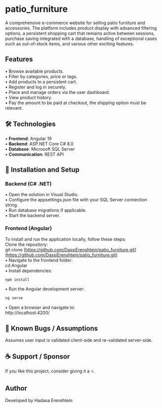 # patio_furniture
A comprehensive e-commerce website for selling patio furniture and accessories. The platform includes product display with advanced filtering options, a persistent shopping cart that remains active between sessions, purchase saving integrated with a database, handling of exceptional cases such as out-of-stock items, and various other exciting features.
## Features
• Browse available products.  
• Filter by categories, price or tags.  
• Add products to a persistent cart.  
• Register and log in securely.  
• Place and manage orders via the user dashboard.  
• View product history.  
• Pay the amount to be paid at checkout, the shipping option must be relevant.
## 🛠 Technologies
• **Frontend**: Angular 19  
• **Backend**: ASP.NET Core C# 8.0  
• **Database**: Microsoft SQL Server  
• **Communication**: REST API
## 🔧 Installation and Setup
### Backend (C# .NET)
• Open the solution in Visual Studio.  
• Configure the appsettings.json file with your SQL Server connection string.  
• Run database migrations if applicable.  
• Start the backend server.

### Frontend (Angular)
To install and run the application locally, follow these steps:  
Clone the repository:  
git clone [https://github.com/DassiErenshtein/patio_furniture.git](https://github.com/DassiErenshtein/patio_furniture.git)  
• Navigate to the frontend folder:  
cd Angular  
• Install dependencies: 
```bash
npm install
```
• Run the Angular development server:
```bash
ng serve
```
• Open a browser and navigate to:  
http://localhost:4200/
## 🐞 Known Bugs / Assumptions
Assumes user input is validated client-side and re-validated server-side.
## ☕ Support / Sponsor
If you like this project, consider giving it a ⭐.
## Author
Developed by Hadasa Erenshtein
